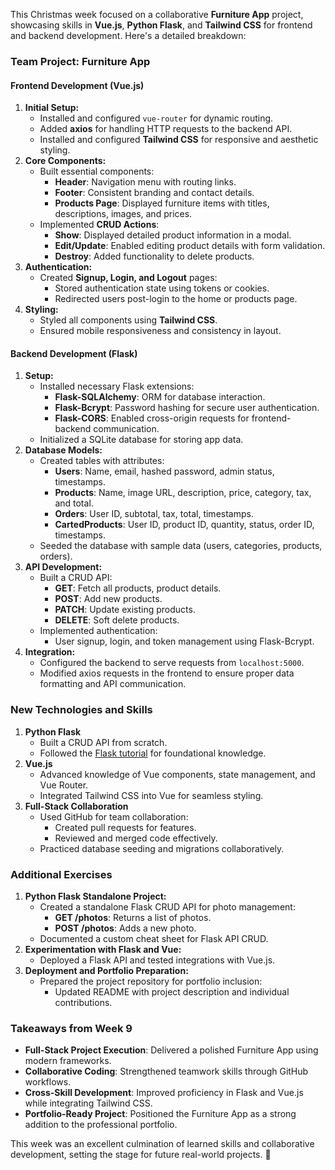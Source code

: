 This Christmas week focused on a collaborative **Furniture App** project, showcasing skills in **Vue.js**, **Python Flask**, and **Tailwind CSS** for frontend and backend development. Here's a detailed breakdown:

### **Team Project: Furniture App**

#### **Frontend Development (Vue.js)**

1. **Initial Setup:**  
   * Installed and configured `vue-router` for dynamic routing.  
   * Added **axios** for handling HTTP requests to the backend API.  
   * Installed and configured **Tailwind CSS** for responsive and aesthetic styling.  
2. **Core Components:**  
   * Built essential components:  
     * **Header**: Navigation menu with routing links.  
     * **Footer**: Consistent branding and contact details.  
     * **Products Page**: Displayed furniture items with titles, descriptions, images, and prices.  
   * Implemented **CRUD Actions**:  
     * **Show**: Displayed detailed product information in a modal.  
     * **Edit/Update**: Enabled editing product details with form validation.  
     * **Destroy**: Added functionality to delete products.  
3. **Authentication:**  
   * Created **Signup, Login, and Logout** pages:  
     * Stored authentication state using tokens or cookies.  
     * Redirected users post-login to the home or products page.  
4. **Styling:**  
   * Styled all components using **Tailwind CSS**.  
   * Ensured mobile responsiveness and consistency in layout.

#### **Backend Development (Flask)**

1. **Setup:**  
   * Installed necessary Flask extensions:  
     * **Flask-SQLAlchemy**: ORM for database interaction.  
     * **Flask-Bcrypt**: Password hashing for secure user authentication.  
     * **Flask-CORS**: Enabled cross-origin requests for frontend-backend communication.  
   * Initialized a SQLite database for storing app data.  
2. **Database Models:**  
   * Created tables with attributes:  
     * **Users**: Name, email, hashed password, admin status, timestamps.  
     * **Products**: Name, image URL, description, price, category, tax, and total.  
     * **Orders**: User ID, subtotal, tax, total, timestamps.  
     * **CartedProducts**: User ID, product ID, quantity, status, order ID, timestamps.  
   * Seeded the database with sample data (users, categories, products, orders).  
3. **API Development:**  
   * Built a CRUD API:  
     * **GET**: Fetch all products, product details.  
     * **POST**: Add new products.  
     * **PATCH**: Update existing products.  
     * **DELETE**: Soft delete products.  
   * Implemented authentication:  
     * User signup, login, and token management using Flask-Bcrypt.  
4. **Integration:**  
   * Configured the backend to serve requests from `localhost:5000`.  
   * Modified axios requests in the frontend to ensure proper data formatting and API communication.

### **New Technologies and Skills**

1. **Python Flask**  
   * Built a CRUD API from scratch.  
   * Followed the [Flask tutorial](https://flask.palletsprojects.com/en/3.0.x/tutorial/) for foundational knowledge.  
2. **Vue.js**  
   * Advanced knowledge of Vue components, state management, and Vue Router.  
   * Integrated Tailwind CSS into Vue for seamless styling.  
3. **Full-Stack Collaboration**  
   * Used GitHub for team collaboration:  
     * Created pull requests for features.  
     * Reviewed and merged code effectively.  
   * Practiced database seeding and migrations collaboratively.

### **Additional Exercises**

1. **Python Flask Standalone Project:**  
   * Created a standalone Flask CRUD API for photo management:  
     * **GET /photos**: Returns a list of photos.  
     * **POST /photos**: Adds a new photo.  
   * Documented a custom cheat sheet for Flask API CRUD.  
2. **Experimentation with Flask and Vue:**  
   * Deployed a Flask API and tested integrations with Vue.js.  
3. **Deployment and Portfolio Preparation:**  
   * Prepared the project repository for portfolio inclusion:  
     * Updated README with project description and individual contributions.

### **Takeaways from Week 9**

* **Full-Stack Project Execution**: Delivered a polished Furniture App using modern frameworks.  
* **Collaborative Coding**: Strengthened teamwork skills through GitHub workflows.  
* **Cross-Skill Development**: Improved proficiency in Flask and Vue.js while integrating Tailwind CSS.  
* **Portfolio-Ready Project**: Positioned the Furniture App as a strong addition to the professional portfolio.

This week was an excellent culmination of learned skills and collaborative development, setting the stage for future real-world projects. 🚀

